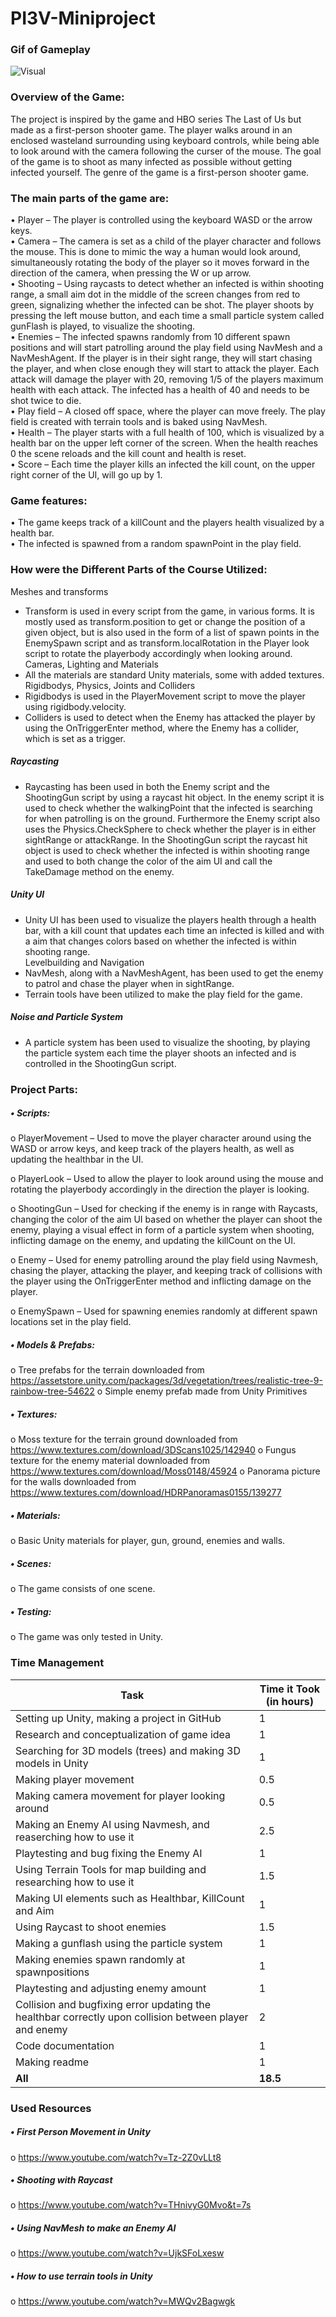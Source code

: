 # PI3V-Miniproject

### Gif of Gameplay

![Visual](https://github.com/miracchr/PI3V-Miniproject/tree/main/GamePlayGif/ezgif.com-video-to-gif.gif)

### Overview of the Game:
The project is inspired by the game and HBO series The Last of Us but made as a first-person shooter game. The player walks around in an enclosed wasteland surrounding using keyboard controls, while being able to look around with the camera following the curser of the mouse. The goal of the game is to shoot as many infected as possible without getting infected yourself. The genre of the game is a first-person shooter game.


### The main parts of the game are:

•	Player – The player is controlled using the keyboard WASD or the arrow keys.  
•	Camera – The camera is set as a child of the player character and follows the mouse. This is done to mimic the way a human would look around, simultaneously rotating the body of the player so it moves forward in the direction of the camera, when pressing the W or up arrow.  
•	Shooting – Using raycasts to detect whether an infected is within shooting range, a small aim dot in the middle of the screen changes from red to green, signalizing whether the infected can be shot. The player shoots by pressing the left mouse button, and each time a small particle system called gunFlash is played, to visualize the shooting.  
•	Enemies – The infected spawns randomly from 10 different spawn positions and will start patrolling around the play field using NavMesh and a NavMeshAgent. If the player is in their sight range, they will start chasing the player, and when close enough they will start to attack the player. Each attack will damage the player with 20, removing 1/5 of the players maximum health with each attack. The infected has a health of 40 and needs to be shot twice to die.  
•	Play field – A closed off space, where the player can move freely. The play field is created with terrain tools and is baked using NavMesh.  
•	Health  – The player starts with a full health of 100, which is visualized by a health bar on the upper left corner of the screen. When the health reaches 0 the scene reloads and the kill count and health is reset.  
•	Score – Each time the player kills an infected the kill count, on the upper right corner of the UI, will go up by 1.  

### Game features:
•	The game keeps track of a killCount and the players health visualized by a health bar.   
•	The infected is spawned from a random spawnPoint in the play field.    

### How were the Different Parts of the Course Utilized:
Meshes and transforms    
-	Transform is used in every script from the game, in various forms. It is mostly used as transform.position to get or change the position of a given object, but is also used in the form of a list of spawn points in the EnemySpawn script and as transform.localRotation in the Player look script to rotate the playerbody accordingly when looking around.   
Cameras, Lighting and Materials   
-	All the materials are standard Unity materials, some with added textures.   
Rigidbodys, Physics, Joints and Colliders   
-	Rigidbodys is used in the PlayerMovement script to move the player using rigidbody.velocity.   
-	Colliders is used to detect when the Enemy has attacked the player by using the OnTriggerEnter method, where the Enemy has a collider, which is set as a trigger.   
##### Raycasting   
-	Raycasting has been used in both the Enemy script and the ShootingGun script by using a raycast hit object. In the enemy script it is used to check whether the walkingPoint that the infected is searching for when patrolling is on the ground. Furthermore the Enemy script also uses the Physics.CheckSphere to check whether the player is in either sightRange or attackRange. In the ShootingGun script the raycast hit object is used to check whether the infected is within shooting range and used to both change the color of the aim UI and call the TakeDamage method on the enemy.   
##### Unity UI   
-	Unity UI has been used to visualize the players health through a health bar, with a kill count that updates each time an infected is killed and with a aim that changes colors based on whether the infected is within shooting range.  
Levelbuilding and Navigation   
-	NavMesh, along with a NavMeshAgent, has been used to get the enemy to patrol and  chase the player when in sightRange.  
-	Terrain tools have been utilized to make the play field for the game.   
##### Noise and Particle System   
-	A particle system has been used to visualize the shooting, by playing the particle system each time the player shoots an infected and is controlled in the ShootingGun script.   
### Project Parts:
##### •	Scripts:
o	PlayerMovement – Used to move the player character around using the WASD or arrow keys, and keep track of the players health, as well as updating the healthbar in the UI.



o	PlayerLook – Used to allow the player to look around using the mouse and rotating the playerbody accordingly in the direction the player is looking.



o	ShootingGun – Used for checking if the enemy is in range with Raycasts, changing the color of the aim UI based on whether the player can shoot the enemy, playing a visual effect in form of a particle system when shooting, inflicting damage on the enemy, and updating the killCount on the UI. 



o	Enemy – Used for enemy patrolling around the play field using Navmesh, chasing the player, attacking the player, and keeping track of collisions with the player using the OnTriggerEnter method and inflicting damage on the player.



o	EnemySpawn – Used for spawning enemies randomly at different spawn locations set in the play field.



##### •	Models & Prefabs:
o	Tree prefabs for the terrain downloaded from https://assetstore.unity.com/packages/3d/vegetation/trees/realistic-tree-9-rainbow-tree-54622
o	Simple enemy prefab made from Unity Primitives 
##### •	Textures:
o	Moss texture for the terrain ground downloaded from https://www.textures.com/download/3DScans1025/142940
o	Fungus texture for the enemy material downloaded from https://www.textures.com/download/Moss0148/45924
o	Panorama picture for the walls downloaded from https://www.textures.com/download/HDRPanoramas0155/139277

##### •	Materials:
o	Basic Unity materials for player, gun, ground, enemies and walls.
##### •	Scenes:
o	The game consists of one scene.
##### •	Testing:
o	The game was only tested in Unity.

### Time Management
| **Task**                                                                | **Time it Took (in hours)** |
|--------------------------------------------------------------------------------|------------------------------------|
|     Setting up Unity, making a project in GitHub                               |     1                              |
|     Research and conceptualization of game idea                                |     1                              |
|     Searching for 3D models (trees) and making 3D models in Unity              |     1                              |
|     Making player movement                                                     |     0.5                            |
|     Making camera movement for player looking around                           |     0.5                            |
|     Making an Enemy AI using Navmesh, and reaserching how to use it            |     2.5                            |
|     Playtesting and bug fixing the Enemy AI                                    |     1                              |
|     Using Terrain Tools for map building and researching how to use it         |     1.5                            |
|     Making UI elements such as Healthbar, KillCount and Aim                    |     1                              |
|     Using Raycast to shoot enemies                                             |     1.5                            |
|     Making a gunflash using the particle system                                |     1                              |
|     Making enemies spawn randomly at spawnpositions                            |     1                              |
|     Playtesting and adjusting enemy amount                                     |     1                              |
|     Collision and bugfixing error updating the healthbar correctly upon collision between player and enemy                              |     2                            |
|     Code   documentation                                                       |     1                              |
|     Making readme                                                              |     1                              |
|     **All**                                                                    |     **18.5**                       |     
### Used Resources
##### •	First Person Movement in Unity
o	https://www.youtube.com/watch?v=Tz-2Z0vLLt8
##### •	Shooting with Raycast 
o	https://www.youtube.com/watch?v=THnivyG0Mvo&t=7s
##### •	Using NavMesh to make an Enemy AI
o	https://www.youtube.com/watch?v=UjkSFoLxesw
##### •	How to use terrain tools in Unity
o	https://www.youtube.com/watch?v=MWQv2Bagwgk
